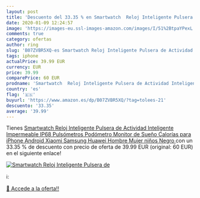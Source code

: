 ```yaml
---
layout: post
title: 'Descuento del 33.35 % en Smartwatch  Reloj Inteligente Pulsera de'
date: 2020-01-09 12:24:57
image: 'https://images-eu.ssl-images-amazon.com/images/I/51%2BtpaYPexL._SL200_.jpg'
comments: true
category: ofertas
author: ring
slug: 'B07ZVBR5XQ-es Smartwatch Reloj Inteligente Pulsera de Actividad...'
tags: iphone
actualPrice: 39.99 EUR
currency: EUR
price: 39.99
comparePrice: 60 EUR
prodname: 'Smartwatch  Reloj Inteligente Pulsera de Actividad Inteligente Impermeable IP68 Pulsómetros Podómetro Monitor de Sueño Calorías  para iPhone Android Xiaomi Samsung Huawei Hombre Mujer niños  Negro '
country: 'es'
flag: '🇪🇸'
buyurl: 'https://www.amazon.es/dp/B07ZVBR5XQ/?tag=tolees-21'
descuento: '33.35'
average: '39.99'
---
```


Tienes [Smartwatch  Reloj Inteligente Pulsera de Actividad Inteligente Impermeable IP68 Pulsómetros Podómetro Monitor de Sueño Calorías  para iPhone Android Xiaomi Samsung Huawei Hombre Mujer niños  Negro ](https://www.amazon.es/dp/B07ZVBR5XQ/?tag=tolees-21) con un 33.35 % de descuento con precio de oferta de 39.99 EUR (original: 60 EUR) en el siguiente enlace!

[![Smartwatch  Reloj Inteligente Pulsera de](https://images-eu.ssl-images-amazon.com/images/I/51%2BtpaYPexL._SL200_.jpg)](https://www.amazon.es/dp/B07ZVBR5XQ/?tag=tolees-21)

ℹ️:


[🛒 Accede a la oferta!!](https://www.amazon.es/dp/B07ZVBR5XQ/?tag=tolees-21)

